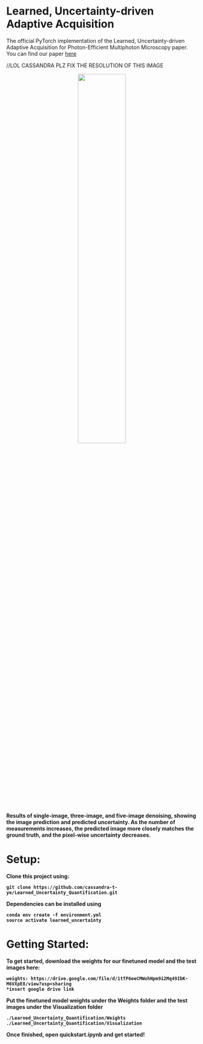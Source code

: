 # Learned, Uncertainty-driven Adaptive Acquisition
The official PyTorch implementation of the Learned, Uncertainty-driven Adaptive Acquisition for Photon-Efficient Multiphoton Microscopy paper. You can find our paper [here](https://arxiv.org/abs/2310.16102)

//LOL CASSANDRA PLZ FIX THE RESOLUTION OF THIS IMAGE

<div align="center">
  <img src="./readme_graphics/uncertainty_gif.gif" width="50%" />
  <br/>
  <div align="left" width="50%">
    <figcaption display="table-caption" width="70%"><b> Results of single-image, three-image, and five-image denoising, showing the image prediction and predicted uncertainty. As the number of measurements increases, the predicted image more closely matches the ground truth, and the pixel-wise uncertainty decreases.</figcaption>
  </div>
</div>

# Setup: 
Clone this project using:

```
git clone https://github.com/cassandra-t-ye/Learned_Uncertainty_Quantification.git
```

Dependencies can be installed using

```
conda env create -f environment.yml
source activate learned_uncertainty
```

# Getting Started:

To get started, download the weights for our finetuned model and the test images here:
```
weights: https://drive.google.com/file/d/1tTP6eeCMWohNpm9i2Mq49IbK-M6VXpE8/view?usp=sharing
*insert google drive link
```
Put the finetuned model weights under the **Weights** folder and the test images under the **Visualization** folder
```
./Learned_Uncertainty_Quantification/Weights
./Learned_Uncertainty_Quantification/Visualization
```
Once finished, open **quickstart.ipynb** and get started!


